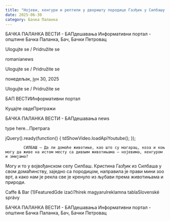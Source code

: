 ```yaml
---
title: "Нојеви, кенгури и рептили у дворишту породице Газђик у Силбашу (ВИДЕО)"
date: 2025-06-30
category: Бачка Паланка
---
```


БАЧКА ПАЛАНКА ВЕСТИ - БАПдешавања Информативни портал - општине Бачка Паланка, Бач, Бачки Петровац

Ulogujte se / Pridružite se

romanianews

Ulogujte se / Pridružite se

понедељак, јун 30, 2025

Ulogujte se / Pridružite se

БАП ВЕСТИИнформативни портал

Куцајте овдеПретражи

БАЧКА ПАЛАНКА ВЕСТИ - БАПдешавања news

type here...Претрага

jQuery().ready(function() {
                            tdShowVideo.loadApiYoutube(); 
                        });
                        
                    
            СИЛБАШ – Да ли домаће животиње, као што су магарац, коза и коњ могу да живе на истом месту са дивљим животињама – нојевима, кенгуром и змијама? 

Могу и то у војвођанском селу Силбаш. Кристина Газђик из Силбаша у свом домаћинству, заједно са породицом, направила је прави мини зоо врт, а како нам је рекла све је кренуло из љубави према животињама и природи.

Caffe & Bar (1)FeaturedGde izaći?hírek magyarulreklamna tablaSlovenské správy

БАЧКА ПАЛАНКА ВЕСТИ - БАПдешавања Информативни портал - општине Бачка Паланка, Бач, Бачки Петровац
